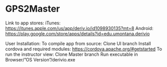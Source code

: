 # GPS2Master

Link to app stores: 
iTunes:
https://itunes.apple.com/us/app/deriv.io/id1098930135?mt=8
Android:
https://play.google.com/store/apps/details?id=edu.umontana.derivio

User Installation:
To compile app from source:
Clone UI branch
Install cordova and required modules:
https://cordova.apache.org/#getstarted
To run the instructor view:
Clone Master branch
Run executable in Browser/”OS Version”/derivio.exe

